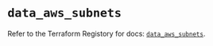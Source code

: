 # `data_aws_subnets`

Refer to the Terraform Registory for docs: [`data_aws_subnets`](https://registry.terraform.io/providers/hashicorp/aws/3.76.1/docs/data-sources/subnets).

